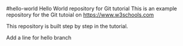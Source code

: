 #hello-world
Hello World repository for Git tutorial
This is an example repository for the Git tutoial on https://www.w3schools.com

This repository is built step by step in the tutorial.

Add a line for hello branch
